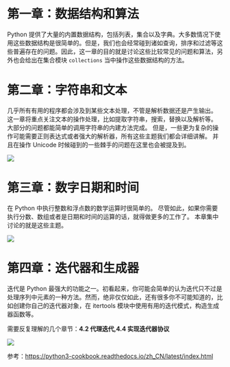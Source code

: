 # 第一章：数据结构和算法

Python 提供了大量的内置数据结构，包括列表，集合以及字典。大多数情况下使用这些数据结构是很简单的。但是，我们也会经常碰到诸如查询，排序和过滤等这些普遍存在的问题。因此，这一章的目的就是讨论这些比较常见的问题和算法，另外也会给出在集合模块 `collections` 当中操作这些数据结构的方法。



# 第二章：字符串和文本

几乎所有有用的程序都会涉及到某些文本处理，不管是解析数据还是产生输出。 这一章将重点关注文本的操作处理，比如提取字符串，搜索，替换以及解析等。 大部分的问题都能简单的调用字符串的内建方法完成。 但是，一些更为复杂的操作可能需要正则表达式或者强大的解析器，所有这些主题我们都会详细讲解。 并且在操作 Unicode 时候碰到的一些棘手的问题在这里也会被提及到。

![](https://cdn.jsdelivr.net/gh/rongweihe/ImageHost01/images/PythonCookbook-%E7%AC%AC%E4%BA%8C%E7%AB%A0-%E5%AD%97%E7%AC%A6%E4%B8%B2%E5%92%8C%E6%96%87%E6%9C%AC.png)

# 第三章：数字日期和时间

在 Python 中执行整数和浮点数的数学运算时很简单的。 尽管如此，如果你需要执行分数、数组或者是日期和时间的运算的话，就得做更多的工作了。 本章集中讨论的就是这些主题。

![](https://cdn.jsdelivr.net/gh/rongweihe/ImageHost01/images/Python3-Cookbook-%E7%AC%AC%E4%B8%89%E7%AB%A0-%E6%97%B6%E9%97%B4%E6%97%A5%E6%9C%9F.png)

# 第四章：迭代器和生成器

迭代是 Python 最强大的功能之一。初看起来，你可能会简单的认为迭代只不过是处理序列中元素的一种方法。然而，绝非仅仅如此，还有很多你不可能知道的，比如创建你自己的迭代器对象，在 itertools 模块中使用有用的迭代模式，构造生成器函数等。

需要反复理解的几个章节：**4.2 代理迭代,4.4 实现迭代器协议**

![](https://cdn.jsdelivr.net/gh/rongweihe/ImageHost01/images/PythonCookbook-%E7%AC%AC%E5%9B%9B%E7%AB%A0-%E8%BF%AD%E4%BB%A3%E5%99%A8%E5%92%8C%E7%94%9F%E6%88%90%E5%99%A8.png)

参考：https://python3-cookbook.readthedocs.io/zh_CN/latest/index.html

